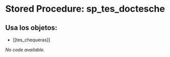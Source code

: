 # Stored Procedure: sp_tes_doctesche

## Usa los objetos:
- [[tes_chequeras]]

*No code available.*
